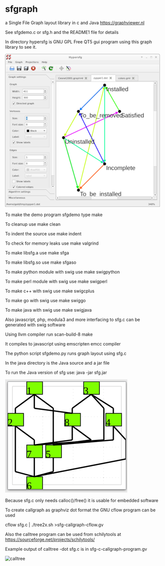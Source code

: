 # sfgraph

a Single File Graph layout library in c and Java <https://graphviewer.nl>

See sfgdemo.c or sfg.h and the README1 file for details

In directory hypersfg is  GNU GPL Free QT5 gui program using this graph library to see it.  

![screenshot](hypersfg-screenshot.png)

To make the demo program sfgdemo type make

To cleanup use make clean

To indent the source use make indent

To check for memory leaks use make valgrind

To make libsfg.a use make sfga

To make libsfg.so use make sfgaso

To make python module with swig use make swigpython

To make perl module with swig use make swigperl

To make c++ with swig use make swigcplus

To make go with swig use make swiggo

To make java with swig use make swigjava

Also javascript, php, modula3 and more interfacing
to sfg.c can be generated with swig software

Using llvm compiler run scan-build-8 make

It compiles to javascript using emscripten emcc compiler

The python script sfgdemo.py runs graph layout using sfg.c

In the java directory is the Java source and a jar file

To run the Java version of sfg use: java -jar sfg.jar

![screenshot](./screenshot.png)

Because sfg.c only needs calloc()/free() it is usable for embedded software

To create callgraph as graphviz dot format the GNU cflow program can be used

cflow sfg.c | ./tree2x.sh >sfg-callgraph-cflow.gv

Also the calltree program can be used from schilytools at https://sourceforge.net/projects/schilytools/

Example output of calltree -dot sfg.c is in sfg-c-callgraph-program.gv

![calltree](./gml4gtk-calltree-program.png)

